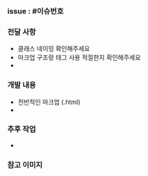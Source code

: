 ### issue : #이슈번호

### 전달 사항
- 클래스 네이밍 확인해주세요
- 마크업 구조랑 태그 사용 적절한지 확인해주세요
- 


### 개발 내용
- 전반적인 마크업 (.html)
- 


### 추후 작업
- 


### 참고 이미지
